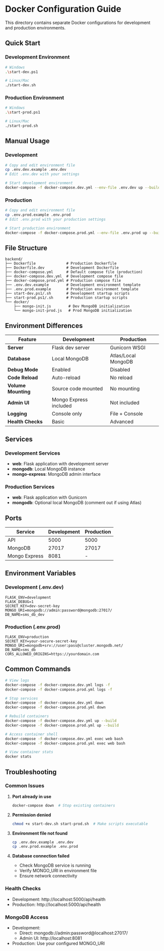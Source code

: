 # Docker Configuration Guide

This directory contains separate Docker configurations for development and production environments.

## Quick Start

### Development Environment
```bash
# Windows
.\start-dev.ps1

# Linux/Mac
./start-dev.sh
```

### Production Environment
```bash
# Windows
.\start-prod.ps1

# Linux/Mac
./start-prod.sh
```

## Manual Usage

### Development
```bash
# Copy and edit environment file
cp .env.dev.example .env.dev
# Edit .env.dev with your settings

# Start development environment
docker-compose -f docker-compose.dev.yml --env-file .env.dev up --build
```

### Production
```bash
# Copy and edit environment file
cp .env.prod.example .env.prod
# Edit .env.prod with your production settings

# Start production environment
docker-compose -f docker-compose.prod.yml --env-file .env.prod up --build -d
```

## File Structure

```
backend/
├── Dockerfile              # Production Dockerfile
├── Dockerfile.dev          # Development Dockerfile
├── docker-compose.yml      # Default compose file (production)
├── docker-compose.dev.yml  # Development compose file
├── docker-compose.prod.yml # Production compose file
├── .env.dev.example        # Development environment template
├── .env.prod.example       # Production environment template
├── start-dev.ps1/.sh       # Development startup scripts
├── start-prod.ps1/.sh      # Production startup scripts
└── docker/
    ├── mongo-init.js        # Dev MongoDB initialization
    └── mongo-init-prod.js   # Prod MongoDB initialization
```

## Environment Differences

| Feature | Development | Production |
|---------|-------------|------------|
| **Server** | Flask dev server | Gunicorn WSGI |
| **Database** | Local MongoDB | Atlas/Local MongoDB |
| **Debug Mode** | Enabled | Disabled |
| **Code Reload** | Auto-reload | No reload |
| **Volume Mounting** | Source code mounted | No mounting |
| **Admin UI** | Mongo Express included | Not included |
| **Logging** | Console only | File + Console |
| **Health Checks** | Basic | Advanced |

## Services

### Development Services
- **web**: Flask application with development server
- **mongodb**: Local MongoDB instance
- **mongo-express**: MongoDB admin interface

### Production Services
- **web**: Flask application with Gunicorn
- **mongodb**: Optional local MongoDB (comment out if using Atlas)

## Ports

| Service | Development | Production |
|---------|-------------|------------|
| API | 5000 | 5000 |
| MongoDB | 27017 | 27017 |
| Mongo Express | 8081 | - |

## Environment Variables

### Development (.env.dev)
```env
FLASK_ENV=development
FLASK_DEBUG=1
SECRET_KEY=dev-secret-key
MONGO_URI=mongodb://admin:password@mongodb:27017/
DB_NAME=sms_db_dev
```

### Production (.env.prod)
```env
FLASK_ENV=production
SECRET_KEY=your-secure-secret-key
MONGO_URI=mongodb+srv://user:pass@cluster.mongodb.net/
DB_NAME=sms_db
CORS_ALLOWED_ORIGINS=https://yourdomain.com
```

## Common Commands

```bash
# View logs
docker-compose -f docker-compose.dev.yml logs -f
docker-compose -f docker-compose.prod.yml logs -f

# Stop services
docker-compose -f docker-compose.dev.yml down
docker-compose -f docker-compose.prod.yml down

# Rebuild containers
docker-compose -f docker-compose.dev.yml up --build
docker-compose -f docker-compose.prod.yml up --build

# Access container shell
docker-compose -f docker-compose.dev.yml exec web bash
docker-compose -f docker-compose.prod.yml exec web bash

# View container stats
docker stats
```

## Troubleshooting

### Common Issues

1. **Port already in use**
   ```bash
   docker-compose down  # Stop existing containers
   ```

2. **Permission denied**
   ```bash
   chmod +x start-dev.sh start-prod.sh  # Make scripts executable
   ```

3. **Environment file not found**
   ```bash
   cp .env.dev.example .env.dev
   cp .env.prod.example .env.prod
   ```

4. **Database connection failed**
   - Check MongoDB service is running
   - Verify MONGO_URI in environment file
   - Ensure network connectivity

### Health Checks
- Development: http://localhost:5000/api/health
- Production: http://localhost:5000/api/health

### MongoDB Access
- Development: 
  - Direct: mongodb://admin:password@localhost:27017/
  - Admin UI: http://localhost:8081
- Production: Use your configured MONGO_URI
